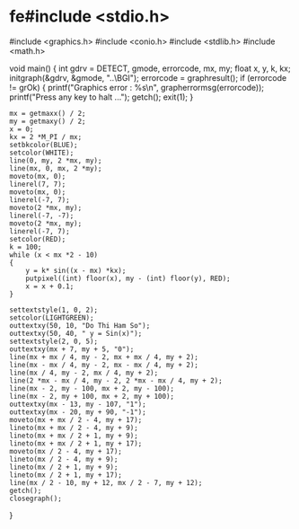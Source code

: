 # fe#include <stdio.h>
#include <graphics.h>
#include <conio.h>
#include <stdlib.h>
#include <math.h>

void main()
{
	int gdrv = DETECT, gmode, errorcode, mx, my;
	float x, y, k, kx;
	initgraph(&gdrv, &gmode, "..\\BGI");
	errorcode = graphresult();
	if (errorcode != grOk)
	{
		printf("Graphics error : %s\n", grapherrormsg(errorcode));
		printf("Press any key to halt ...");
		getch();
		exit(1);
	}

	mx = getmaxx() / 2;
	my = getmaxy() / 2;
	x = 0;
	kx = 2 *M_PI / mx;
	setbkcolor(BLUE);
	setcolor(WHITE);
	line(0, my, 2 *mx, my);
	line(mx, 0, mx, 2 *my);
	moveto(mx, 0);
	linerel(7, 7);
	moveto(mx, 0);
	linerel(-7, 7);
	moveto(2 *mx, my);
	linerel(-7, -7);
	moveto(2 *mx, my);
	linerel(-7, 7);
	setcolor(RED);
	k = 100;
	while (x < mx *2 - 10)
	{
		y = k* sin((x - mx) *kx);
		putpixel((int) floor(x), my - (int) floor(y), RED);
		x = x + 0.1;
	}

	settextstyle(1, 0, 2);
	setcolor(LIGHTGREEN);
	outtextxy(50, 10, "Do Thi Ham So");
	outtextxy(50, 40, " y = Sin(x)");
	settextstyle(2, 0, 5);
	outtextxy(mx + 7, my + 5, "0");
	line(mx + mx / 4, my - 2, mx + mx / 4, my + 2);
	line(mx - mx / 4, my - 2, mx - mx / 4, my + 2);
	line(mx / 4, my - 2, mx / 4, my + 2);
	line(2 *mx - mx / 4, my - 2, 2 *mx - mx / 4, my + 2);
	line(mx - 2, my - 100, mx + 2, my - 100);
	line(mx - 2, my + 100, mx + 2, my + 100);
	outtextxy(mx - 13, my - 107, "1");
	outtextxy(mx - 20, my + 90, "-1");
	moveto(mx + mx / 2 - 4, my + 17);
	lineto(mx + mx / 2 - 4, my + 9);
	lineto(mx + mx / 2 + 1, my + 9);
	lineto(mx + mx / 2 + 1, my + 17);
	moveto(mx / 2 - 4, my + 17);
	lineto(mx / 2 - 4, my + 9);
	lineto(mx / 2 + 1, my + 9);
	lineto(mx / 2 + 1, my + 17);
	line(mx / 2 - 10, my + 12, mx / 2 - 7, my + 12);
	getch();
	closegraph();
}
